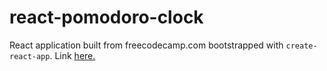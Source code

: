 # react-pomodoro-clock

React application built from freecodecamp.com bootstrapped with `create-react-app`. Link [here.](https://l0rdcafe.github.io/react-pomodoro-clock)